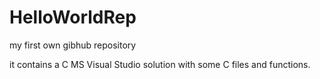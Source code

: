 # HelloWorldRep
my first own gibhub repository

it contains a C MS Visual Studio solution with some C files and functions.
